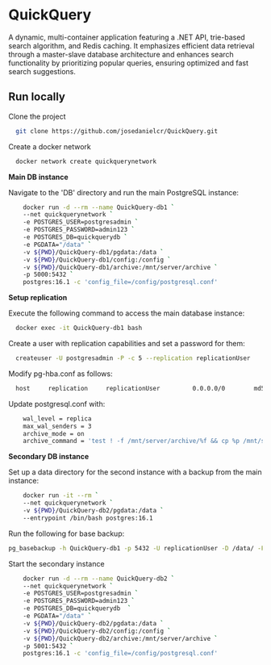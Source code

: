 ﻿
# QuickQuery
A dynamic, multi-container application featuring a .NET API, trie-based search algorithm, and Redis caching. It emphasizes efficient data retrieval through a master-slave database architecture and enhances search functionality by prioritizing popular queries, ensuring optimized and fast search suggestions.


## Run locally

Clone the project

```bash
  git clone https://github.com/josedanielcr/QuickQuery.git
```

Create a docker network

```bash
  docker network create quickquerynetwork
```

**Main DB instance**

Navigate to the 'DB' directory and run the main PostgreSQL instance:

```bash
    docker run -d --rm --name QuickQuery-db1 `
    --net quickquerynetwork `
    -e POSTGRES_USER=postgresadmin `
    -e POSTGRES_PASSWORD=admin123 `
    -e POSTGRES_DB=quickquerydb `
    -e PGDATA="/data" `
    -v ${PWD}/QuickQuery-db1/pgdata:/data `
    -v ${PWD}/QuickQuery-db1/config:/config `
    -v ${PWD}/QuickQuery-db1/archive:/mnt/server/archive `
    -p 5000:5432 `
    postgres:16.1 -c 'config_file=/config/postgresql.conf'
```

**Setup replication**

Execute the following command to access the main database instance:
```bash
  docker exec -it QuickQuery-db1 bash
```

Create a user with replication capabilities and set a password for them:
```bash
  createuser -U postgresadmin -P -c 5 --replication replicationUser
```

Modify pg-hba.conf as follows:
```bash
  host     replication     replicationUser         0.0.0.0/0        md5
```

Update postgresql.conf with:
```bash
    wal_level = replica
    max_wal_senders = 3
    archive_mode = on
    archive_command = 'test ! -f /mnt/server/archive/%f && cp %p /mnt/server/archive/%f'
```

**Secondary DB instance**

Set up a data directory for the second instance with a backup from the main instance:
```bash
    docker run -it --rm `
    --net quickquerynetwork `
    -v ${PWD}/QuickQuery-db2/pgdata:/data `
    --entrypoint /bin/bash postgres:16.1
```

Run the following for base backup:
```bash
pg_basebackup -h QuickQuery-db1 -p 5432 -U replicationUser -D /data/ -Fp -Xs -R
```

Start the secondary instance
```bash
    docker run -d --rm --name QuickQuery-db2 `
    --net quickquerynetwork `
    -e POSTGRES_USER=postgresadmin `
    -e POSTGRES_PASSWORD=admin123 `
    -e POSTGRES_DB=quickquerydb  `
    -e PGDATA="/data" `
    -v ${PWD}/QuickQuery-db2/pgdata:/data `
    -v ${PWD}/QuickQuery-db2/config:/config `
    -v ${PWD}/QuickQuery-db2/archive:/mnt/server/archive `
    -p 5001:5432 `
    postgres:16.1 -c 'config_file=/config/postgresql.conf'
```
